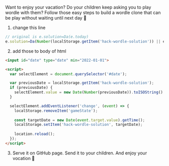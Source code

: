 Want to enjoy your vacation? Do your children keep asking you to play wordle with them? Follow those easy steps to build a wordle clone that can be play without waiting until next day 🍻

1. change this line

```js
// original is e.solution=Da(e.today)
e.solution=Da(Number(localStorage.getItem('hack-wordle-solution')) || e.today)
```

2. add those to body of html

```html
<input id="date" type="date" min="2022-01-01">

<script>
  var selectElement = document.querySelector('#date');

  var previousDate = localStorage.getItem('hack-wordle-solution');
  if (previousDate) {
    selectElement.value = new Date(Number(previousDate)).toISOString().split('T')[0];
  }

  selectElement.addEventListener('change', (event) => {
    localStorage.removeItem('gameState');
    
    const targetDate = new Date(event.target.value).getTime();
    localStorage.setItem('hack-wordle-solution', targetDate);
    
    location.reload();
  });
</script>
```

3. Serve it on GitHub page. Send it to your children. And enjoy your vocation 🍺

